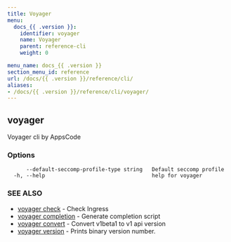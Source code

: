 ```yaml
---
title: Voyager
menu:
  docs_{{ .version }}:
    identifier: voyager
    name: Voyager
    parent: reference-cli
    weight: 0

menu_name: docs_{{ .version }}
section_menu_id: reference
url: /docs/{{ .version }}/reference/cli/
aliases:
- /docs/{{ .version }}/reference/cli/voyager/
---
```

## voyager

Voyager cli by AppsCode

### Options

```
      --default-seccomp-profile-type string   Default seccomp profile
  -h, --help                                  help for voyager
```

### SEE ALSO

* [voyager check](/docs/reference/cli/voyager_check.md)	 - Check Ingress
* [voyager completion](/docs/reference/cli/voyager_completion.md)	 - Generate completion script
* [voyager convert](/docs/reference/cli/voyager_convert.md)	 - Convert v1beta1 to v1 api version
* [voyager version](/docs/reference/cli/voyager_version.md)	 - Prints binary version number.

